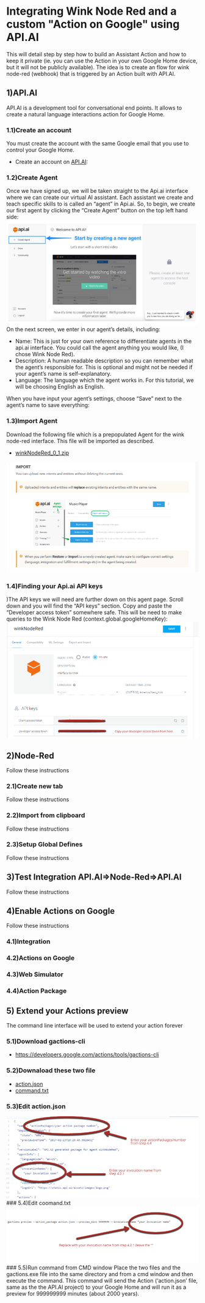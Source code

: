 # Integrating Wink Node Red and a custom "Action on Google" using API.AI
This will detail step by step how to build an Assistant Action and how to keep it private (ie. you can use the Action in your own Google Home device, but it will not be publicly available).
The idea is to create an flow for wink node-red (webhook) that is triggered by an Action built with API.AI.  
## 1)API.AI
API.AI is a development tool for conversational end points. It allows to create a natural language interactions action for Google Home.
### 1.1)Create an account
You must create the account with the same Google email that you use to control your Google Home.
* Create an account on [API.AI](https://api.ai/):

### 1.2)Create Agent
Once we have signed up, we will be taken straight to the Api.ai interface where we can create our virtual AI assistant. Each assistant we create and teach specific skills to is called an “agent” in Api.ai. So, to begin, we create our first agent by clicking the “Create Agent” button on the top left hand side:
<img src='/images/createAgent2.png'/>
On the next screen, we enter in our agent’s details, including:
* Name: This is just for your own reference to differentiate agents in the api.ai interface. You could call the agent anything you would like, (I chose Wink Node Red).
* Description: A human readable description so you can remember what the agent’s responsible for. This is optional and might not be needed if your agent’s name is self-explanatory.
* Language: The language which the agent works in. For this tutorial, we will be choosing English as English.

When you have input your agent’s settings, choose “Save” next to the agent’s name to save everything:

### 1.3)Import Agent
Download the following file which is a prepopulated Agent for the wink node-red interface.  This file will be imported as described.
* [winkNodeRed_0_1.zip](winkNodeRed_0_1.zip)
<img src='/images/importAgent.png'/>

### 1.4)Finding your Api.ai API keys
)The API keys we will need are further down on this agent page. Scroll down and you will find the “API keys” section. Copy and paste the “Developer access token” somewhere safe. This will be need to make queries to the Wink Node Red (context.global.googleHomeKey):
<img src='/images/agentAPIKeys.png'/>

## 2)Node-Red
Follow these instructions
### 2.1)Create new tab
Follow these instructions
### 2.2)Import from clipboard
Follow these instructions
### 2.3)Setup Global Defines
Follow these instructions
## 3)Test Integration API.AI=>Node-Red=>API.AI
Follow these instructions
## 4)Enable Actions on Google
Follow these instructions
### 4.1)Integration
### 4.2)Actions on Google
### 4.3)Web Simulator
### 4.4)Action Package
## 5) Extend your Actions preview
The command line interface will be used to extend your action forever
### 5.1)Download gactions-cli
* https://developers.google.com/actions/tools/gactions-cli

### 5.2)Downaload these two file
* [action.json](action.json)
* [command.txt](command.txt)

### 5.3)Edit action.json
<img src='/images/editAction.png'/>
### 5.4)Edit coomand.txt
<img src='/images/editCommand.png'/>
### 5.5)Run command from CMD window
Place the two files and the gactions.exe file into the same directory and from a cmd window and then execute the command.
This command will send the Action (‘action.json’ file, same as the the API.AI project) to your Google Home and will run it as a preview for 999999999 minutes (about 2000 years).



